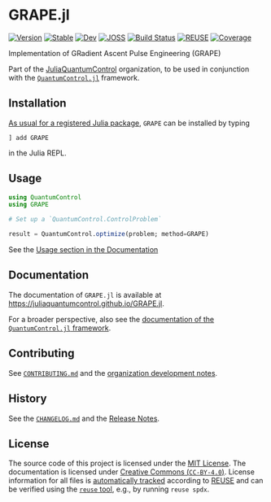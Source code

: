 <!--
SPDX-FileCopyrightText: © 2025 Michael Goerz <mail@michaelgoerz.net>

SPDX-License-Identifier: CC-BY-4.0
-->

# GRAPE.jl

[![Version](https://juliahub.com/docs/General/GRAPE/stable/version.svg)](https://juliahub.com/ui/Packages/General/GRAPE)
[![Stable](https://img.shields.io/badge/docs-stable-blue.svg)](https://juliaquantumcontrol.github.io/GRAPE.jl/)
[![Dev](https://img.shields.io/badge/docs-dev-blue.svg)](https://juliaquantumcontrol.github.io/GRAPE.jl/dev)
[![JOSS](https://joss.theoj.org/papers/25e7a240c129459ad160dd3fb9d009d8/status.svg)](https://joss.theoj.org/papers/25e7a240c129459ad160dd3fb9d009d8)
[![Build Status](https://github.com/JuliaQuantumControl/GRAPE.jl/workflows/CI/badge.svg)](https://github.com/JuliaQuantumControl/GRAPE.jl/actions)
[![REUSE](https://github.com/JuliaQuantumControl/GRAPE.jl/actions/workflows/REUSE.yml/badge.svg)](https://github.com/JuliaQuantumControl/GRAPE.jl/actions/workflows/REUSE.yml)
[![Coverage](https://codecov.io/gh/JuliaQuantumControl/GRAPE.jl/branch/master/graph/badge.svg)](https://codecov.io/gh/JuliaQuantumControl/GRAPE.jl)

Implementation of GRadient Ascent Pulse Engineering (GRAPE)

Part of the [JuliaQuantumControl] organization, to be used in conjunction with the [`QuantumControl.jl`] framework.


## Installation

[As usual for a registered Julia package](https://docs.julialang.org/en/v1/stdlib/Pkg/), `GRAPE` can be installed by typing

```
] add GRAPE
```

in the Julia REPL.

## Usage

```julia
using QuantumControl
using GRAPE

# Set up a `QuantumControl.ControlProblem`

result = QuantumControl.optimize(problem; method=GRAPE)
```

See the [Usage section in the Documentation](https://juliaquantumcontrol.github.io/GRAPE.jl/stable/usage/)

## Documentation

The documentation of `GRAPE.jl` is available at <https://juliaquantumcontrol.github.io/GRAPE.jl>.

For a broader perspective, also see the [documentation of the `QuantumControl.jl` framework](https://juliaquantumcontrol.github.io/QuantumControl.jl/).

## Contributing

See [`CONTRIBUTING.md`](https://github.com/JuliaQuantumControl/.github/blob/master/CONTRIBUTING.md#contributing-to-juliaquantumcontrol-packages) and the [organization development notes](https://github.com/JuliaQuantumControl#development).


[`QuantumControl.jl`]: https://github.com/JuliaQuantumControl/QuantumControl.jl#readme
[JuliaQuantumControl]: https://github.com/JuliaQuantumControl

## History

See the [`CHANGELOG.md`](CHANGELOG.md) and the [Release Notes](https://github.com/JuliaQuantumControl/GRAPE.jl/releases).

## License

The source code of this project is licensed under the [MIT License](LICENSE). The documentation is licensed under [Creative Commons (`CC-BY-4.0`)](https://creativecommons.org/licenses/by/4.0/deed.en). License information for all files is [automatically tracked](https://github.com/JuliaQuantumControl/GRAPE.jl/actions/workflows/REUSE.yml) according to [REUSE](https://reuse.software) and can be verified using the [`reuse` tool](https://github.com/fsfe/reuse-tool?tab=readme-ov-file#reuse), e.g., by running `reuse spdx`.
